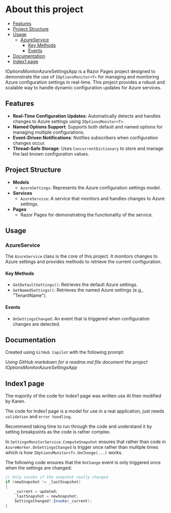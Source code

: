﻿# About this project

<!--TOC-->
  - [Features](#features)
  - [Project Structure](#project-structure)
  - [Usage](#usage)
    - [AzureService](#azureservice)
      - [Key Methods](#key-methods)
      - [Events](#events)
  - [Documentation](#documentation)
  - [Index1 page](#index1-page)
<!--/TOC-->

IOptionsMonitorAzureSettingsApp is a Razor Pages project designed to demonstrate the use of `IOptionsMonitor<T>` for managing and monitoring Azure configuration settings in real-time. This project provides a robust and scalable way to handle dynamic configuration updates for Azure services.

## Features

- **Real-Time Configuration Updates**: Automatically detects and handles changes to Azure settings using `IOptionsMonitor<T>`.
- **Named Options Support**: Supports both default and named options for managing multiple configurations.
- **Event-Driven Notifications**: Notifies subscribers when configuration changes occur.
- **Thread-Safe Storage**: Uses `ConcurrentDictionary` to store and manage the last known configuration values.

## Project Structure

- **Models**
  - `AzureSettings`: Represents the Azure configuration settings model.
- **Services**
  - `AzureService`: A service that monitors and handles changes to Azure settings.
- **Pages**
  - Razor Pages for demonstrating the functionality of the service.


   
## Usage

### AzureService

The `AzureService` class is the core of this project. It monitors changes to Azure settings and provides methods to retrieve the current configuration.

#### Key Methods

- `GetDefaultSettings()`: Retrieves the default Azure settings.
- `GetNamedSettings()`: Retrieves the named Azure settings (e.g., "TenantName").

#### Events

- `OnSettingsChanged`: An event that is triggered when configuration changes are detected.



## Documentation

Created using `GitHub Copilot` with the following prompt:


_Using GitHub markdown for a readme.md file document the project IOptionsMonitorAzureSettingsApp_

## Index1 page

The majority of the code for Index1 page was written use AI then modified by Karen.

The code for Index1 page is a model for use in a real application, just needs `validation` and `error handling`.

Recommend taking time to run through the code and understand it by setting breakpoints as the code is rather complex.

In `SettingsMonitorService.ComputeSnapshot` ensures that rather than code in `AzureWorker.OnSettingsChanged` is trigger once rather than multiple times which is how `IOptionsMonitor<T>.OnChange(...)` works.

The following code ensures that the `OnChange` event is only triggered once when the settings are changed:

```csharp
// Only invoke if the snapshot really changed
if (newSnapshot != _lastSnapshot)
{
	_current = updated;
	_lastSnapshot = newSnapshot;
	SettingsChanged?.Invoke(_current);
}
```






